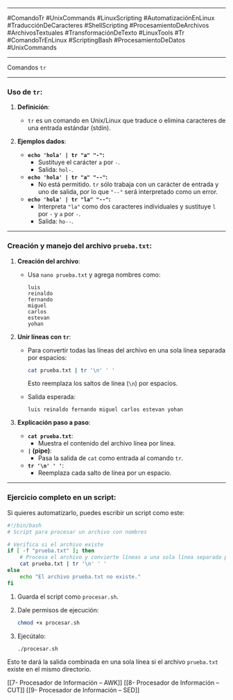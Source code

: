 
---

#ComandoTr #UnixCommands #LinuxScripting #AutomatizaciónEnLinux #TraducciónDeCaracteres #ShellScripting #ProcesamientoDeArchivos #ArchivosTextuales #TransformaciónDeTexto #LinuxTools #Tr #ComandoTrEnLinux #ScriptingBash #ProcesamientoDeDatos #UnixCommands

---

Comandos `tr` 

---
### Uso de `tr`:

1. **Definición**:
    
    - `tr` es un comando en Unix/Linux que traduce o elimina caracteres de una entrada estándar (stdin).
2. **Ejemplos dados**:
    
    - **`echo 'hola' | tr "a" "-"`:**
        - Sustituye el carácter `a` por `-`.
        - Salida: `hol-`.
    - **`echo 'hola' | tr "a" "--"`:**
        - No está permitido. `tr` sólo trabaja con un carácter de entrada y uno de salida, por lo que `"--"` será interpretado como un error.
    - **`echo 'hola' | tr "la" "--"`:**
        - Interpreta `"la"` como dos caracteres individuales y sustituye `l` por `-` y `a` por `-`.
        - Salida: `ho--`.

---

### Creación y manejo del archivo `prueba.txt`:

1. **Creación del archivo**:
    
    - Usa `nano prueba.txt` y agrega nombres como:
        
        ```
        luis
        reinaldo
        fernando
        miguel
        carlos
        estevan
        yohan
        ```
        
2. **Unir líneas con `tr`**:
    
    - Para convertir todas las líneas del archivo en una sola línea separada por espacios:
        
        ```bash
        cat prueba.txt | tr '\n' ' '
        ```
        
        Esto reemplaza los saltos de línea (`\n`) por espacios.
        
    - Salida esperada:
        
        ```
        luis reinaldo fernando miguel carlos estevan yohan 
        ```
        
3. **Explicación paso a paso**:
    
    - **`cat prueba.txt`**:
        - Muestra el contenido del archivo línea por línea.
    - **`|` (pipe)**:
        - Pasa la salida de `cat` como entrada al comando `tr`.
    - **`tr '\n' ' '`**:
        - Reemplaza cada salto de línea por un espacio.

---

### Ejercicio completo en un script:

Si quieres automatizarlo, puedes escribir un script como este:

```bash
#!/bin/bash
# Script para procesar un archivo con nombres

# Verifica si el archivo existe
if [ -f "prueba.txt" ]; then
    # Procesa el archivo y convierte líneas a una sola línea separada por espacios
    cat prueba.txt | tr '\n' ' '
else
    echo "El archivo prueba.txt no existe."
fi
```

1. Guarda el script como `procesar.sh`.
2. Dale permisos de ejecución:
    
    ```bash
    chmod +x procesar.sh
    ```
    
3. Ejecútalo:
    
    ```bash
    ./procesar.sh
    ```
    

Esto te dará la salida combinada en una sola línea si el archivo `prueba.txt` existe en el mismo directorio.


[[7- Procesador de Información – AWK]]
[[8- Procesador de Información – CUT]]
[[9- Procesador de Información – SED]]